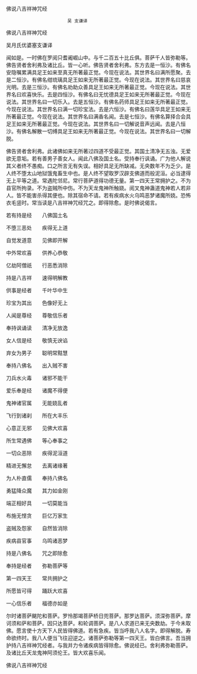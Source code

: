   佛说八吉祥神咒经  

                        　　吴 支谦译  

佛说八吉祥神咒经  

吴月氏优婆塞支谦译  

闻如是。一时佛在罗阅只耆阇崛山中。与千二百五十比丘俱。菩萨千人皆弥勒等。佛告贤者舍利弗及诸比丘。皆一心听。佛告贤者舍利弗。东方去是一恒沙。有佛名安隐嘱累满具足王如来至真无所著最正觉。今现在说法。其世界名曰满所愿聚。去是二恒沙。有佛名绀琉璃具足王如来无所著最正觉。今现在说法。其世界名曰慈哀光明。去是三恒沙。有佛名劝助众善具足王如来无所著最正觉。今现在说法。其世界名曰欢喜快乐。去是四恒沙。有佛名曰无忧德具足王如来无所著最正觉。今现在说法。其世界名曰一切乐入。去是五恒沙。有佛名药师具足王如来无所著最正觉。今现在说法。其世界名曰满一切珍宝法。去是六恒沙。有佛名曰莲华具足王如来无所著最正觉。今现在说法。其世界名曰满香名闻。去是七恒沙。有佛名算择合会具足王如来无所著最正觉。今现在说法。其世界名曰一切解说音声远闻。去是八恒沙。有佛名解散一切缚具足王如来无所著最正觉。今现在说法。其世界名曰一切解脱。  

佛告贤者舍利弗。此诸佛如来无所著过四道不受最正觉。其国土清净无五浊。无爱欲无意垢。若有善男子善女人。闻此八佛及国土名。受持奉行讽诵。广为他人解说其义者终不愚痴。口之所言无有失误。相好具足无所缺减。无央数年不为乏少。是人终不堕太山地狱饿鬼畜生中也。是人终不望取罗汉辟支佛道而般泥洹。必当逮得无上平等之道。常遇陀邻尼。常行菩萨道得功德无量。第一四天王常拥护之。不为县官所拘录。不为盗贼所中伤。不为天龙鬼神所触娆。阅叉鬼神蛊道鬼神若人若非人。皆不能害杀得其便也。除其宿命不请。若有疾病水火乌鸣恶梦诸魔所娆。恐怖衣毛竖时。常当读是八吉祥神咒经咒之。即得除愈。是时佛说偈言。  

若有持是经　　八佛国土名  

不堕三恶处　　疾得无上道  

自觉发道意　　见佛即开解  

中外常欢喜　　供养心恭敬  

亿劫阿僧祇　　行恶悉消除  

持是八吉祥　　速得明解教  

供事是经者　　千叶华中生  

珍宝为其出　　色像好无上  

人闻是尊经　　尊敬信乐者  

奉持讽诵读　　清净无放逸  

女人信是经　　敬慎无谀谄  

弃女为男子　　聪明常黠慧  

奉持八佛名　　出入贼不害  

刀兵水火毒　　诸邪不能干  

爱乐奉是经　　诸魔不得便  

鬼神诸官属　　无能娆乱者  

飞行到诸刹　　所在大丰乐  

心意正无邪　　见佛大欢喜  

所生常遇佛　　等心奉事之  

一切众恶除　　疾得泥洹道  

精进无懈怠　　去离诸缘著  

为人朴直儒　　奉持八佛名  

勇猛降众魔　　其力如金刚  

端正相好具　　一切莫能当  

布施无悭贪　　巨亿万家生  

盗贼及怨家　　自然皆消除  

疾病县官事　　乌鸣诸恶梦  

持是八佛名　　咒之即除愈  

奉持是经者　　弥勒菩萨等  

第一四天王　　常共拥护之  

所愿皆可得　　踊跃大欢喜  

一心信乐者　　福德亦如是  

尔时诸菩萨颰陀和菩萨。罗怜那竭菩萨桥日兜菩萨。那罗达菩萨。须深弥菩萨。摩诃须和萨和菩萨。因只达菩萨。和轮调菩萨。是八人求道已来无央数劫。于今未取佛。愿言使十方天下人民皆得佛道。若有急疾。皆当呼我八人名字。即得解脱。寿命欲终时。我八人便当飞往迎逆之。诸菩萨弥勒等第一四天王。皆白佛言。吾当拥护持八吉祥神咒经者。与我并力令诸疾病皆得除愈。佛说经已。舍利弗弥勒菩萨。及诸比丘天龙鬼神阿须伦王。皆大欢喜乐闻。  

佛说八吉祥神咒经  
